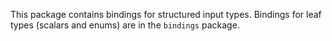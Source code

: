 
This package contains bindings for structured input types. Bindings for leaf types (scalars and
enums) are in the `bindings` package.
